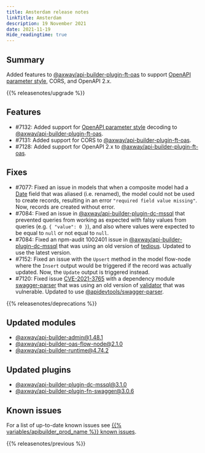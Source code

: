 ```yaml
---
title: Amsterdam release notes
linkTitle: Amsterdam
description: 19 November 2021
date: 2021-11-19
Hide_readingtime: true
---
```

## Summary
Added features to [@axway/api-builder-plugin-ft-oas](https://www.npmjs.com/package/@axway/api-builder-plugin-ft-oas) to support [OpenAPI parameter style](https://github.com/OAI/OpenAPI-Specification/blob/main/versions/3.1.0.md#styleValues), CORS, and OpenAPI 2.x.

{{% releasenotes/upgrade %}}

<!-- ## Breaking changes -->

## Features
* #7132: Added support for [OpenAPI parameter style](https://github.com/OAI/OpenAPI-Specification/blob/main/versions/3.1.0.md#styleValues) decoding to [@axway/api-builder-plugin-ft-oas](https://www.npmjs.com/package/@axway/api-builder-plugin-ft-oas).
* #7131: Added support for CORS to [@axway/api-builder-plugin-ft-oas](https://www.npmjs.com/package/@axway/api-builder-plugin-ft-oas).
* #7128: Added support for OpenAPI 2.x to [@axway/api-builder-plugin-ft-oas](https://www.npmjs.com/package/@axway/api-builder-plugin-ft-oas).

## Fixes
* #7077: Fixed an issue in models that when a composite model had a [Date](https://developer.mozilla.org/en-US/docs/Web/JavaScript/Reference/Global_Objects/Date) field that was aliased (i.e. renamed), the model could not be used to create records, resulting in an error `"required field value missing"`. Now, records are created without error.
* #7084: Fixed an issue in [@axway/api-builder-plugin-dc-mssql](https://www.npmjs.com/package/@axway/api-builder-plugin-dc-mssql) that prevented queries from working as expected with falsy values from queries (e.g. `{ "value": 0 }`), and also where values were expected to be equal to `null` or not equal to `null`.
* #7084: Fixed an npm-audit 1002401 issue in [@axway/api-builder-plugin-dc-mssql](https://www.npmjs.com/package/@axway/api-builder-plugin-dc-mssql) that was using an old version of [tedious](https://www.npmjs.com/package/tedious). Updated to use the latest version.
* #7152: Fixed an issue with the `Upsert` method in the model flow-node where the `Insert` output would be triggered if the record was actually updated. Now, the `Update` output is triggered instead.
* #7120: Fixed issue [CVE-2021-3765](https://nvd.nist.gov/vuln/detail/CVE-2021-3765) with a dependency module [swagger-parser](https://www.npmjs.com/package/swagger-parser) that was using an old version of [validator](https://www.npmjs.com/package/validator) that was vulnerable. Updated to use [@apidevtools/swagger-parser](https://www.npmjs.com/package/@apidevtools/swagger-parser).

{{% releasenotes/deprecations %}}

<!-- Regenerate modules/plugins with api-builder-tools script -->
## Updated modules
* [@axway/api-builder-admin@1.48.1](https://www.npmjs.com/package/@axway/api-builder-admin/v/1.48.1)
* [@axway/api-builder-oas-flow-node@2.1.0](https://www.npmjs.com/package/@axway/api-builder-oas-flow-node/v/2.1.0)
* [@axway/api-builder-runtime@4.74.2](https://www.npmjs.com/package/@axway/api-builder-runtime/v/4.74.2)

## Updated plugins
* [@axway/api-builder-plugin-dc-mssql@3.1.0](https://www.npmjs.com/package/@axway/api-builder-plugin-dc-mssql/v/3.1.0)
* [@axway/api-builder-plugin-fn-swagger@3.0.6](https://www.npmjs.com/package/@axway/api-builder-plugin-fn-swagger/v/3.0.6)

## Known issues
For a list of up-to-date known issues see [{{% variables/apibuilder_prod_name %}} known issues](/docs/known_issues/).

{{% releasenotes/previous %}}
